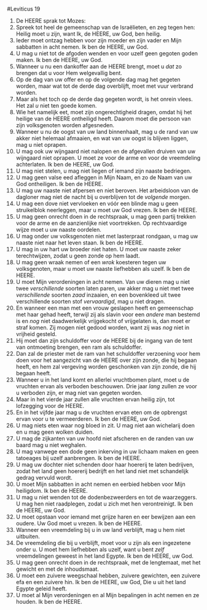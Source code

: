 #Leviticus 19
1. De HEERE sprak tot Mozes:
2. Spreek tot heel de gemeenschap van de Israëlieten, en zeg tegen hen: Heilig moet u zijn, want Ik, de HEERE, uw God, ben heilig.
3. Ieder moet ontzag hebben voor zijn moeder en zijn vader en Mijn sabbatten in acht nemen. Ik ben de HEERE, uw God.
4. U mag u niet tot de afgoden wenden en voor uzelf geen gegoten goden maken. Ik ben de HEERE, uw God.
5. Wanneer u nu een dankoffer aan de HEERE brengt, moet u *dat* zo brengen dat u voor Hem welgevallig bent.
6. Op de dag van uw offer en op de volgende dag mag het gegeten worden, maar wat tot de derde dag overblijft, moet met vuur verbrand worden.
7. Maar als het toch op de derde dag gegeten wordt, is het onrein vlees. Het zal *u* niet ten goede komen.
8. Wie het namelijk eet, moet zijn ongerechtigheid dragen, omdat hij het heilige van de HEERE ontheiligd heeft. Daarom moet die persoon van zijn volksgenoten worden afgesneden.
9. Wanneer u nu de oogst van uw land binnenhaalt, mag u de rand van uw akker niet helemaal afmaaien, en wat van uw oogst is blijven liggen, mag u niet oprapen.
10. U mag ook uw wijngaard niet nalopen en de afgevallen druiven van uw wijngaard niet oprapen. U moet ze voor de arme en voor de vreemdeling achterlaten. Ik ben de HEERE, uw God.
11. U mag niet stelen, u mag niet liegen of iemand zijn naaste bedriegen.
12. U mag geen valse eed afleggen in Mijn Naam, en zo de Naam van uw God ontheiligen. Ik ben de HEERE.
13. U mag uw naaste niet afpersen en niet beroven. Het arbeidsloon van de dagloner mag niet de nacht bij u overblijven tot de *volgende* morgen.
14. U mag een dove niet vervloeken en vóór een blinde mag u geen struikelblok neerleggen, maar u moet uw God vrezen. Ik ben de HEERE.
15. U mag geen onrecht doen in de rechtspraak, u mag geen partij trekken voor de arme en de aanzienlijke niet voortrekken. Op rechtvaardige wijze moet u uw naaste oordelen.
16. U mag onder uw volksgenoten niet met lasterpraat rondgaan, u mag uw naaste niet naar het leven staan. Ik ben de HEERE.
17. U mag in uw hart uw broeder niet haten. U moet uw naaste zeker terechtwijzen, zodat u geen zonde op hem laadt.
18. U mag geen wraak nemen of een *wrok* koesteren tegen uw volksgenoten, maar u moet uw naaste liefhebben als uzelf. Ik ben de HEERE.
19. U moet Mijn verordeningen in acht nemen. Van uw dieren mag u niet twee *verschillende* soorten laten paren, uw akker mag u niet met twee *verschillende* soorten *zaad* inzaaien, en een bovenkleed uit twee verschillende soorten stof *vervaardigd*, mag u niet dragen.
20. En wanneer een man met een vrouw geslapen heeft en gemeenschap met haar gehad heeft, terwijl zij als slavin voor een *andere* man bestemd is en *nog* niet daadwerkelijk vrijgekocht of vrijgelaten is, dan moet er straf komen. Zij mogen niet gedood worden, want zij was *nog* niet in vrijheid gesteld.
21. Hij moet dan zijn schuldoffer voor de HEERE bij de ingang van de tent van ontmoeting brengen, een ram als schuldoffer.
22. Dan zal de priester met de ram van het schuldoffer verzoening voor hem doen voor het aangezicht van de HEERE over zijn zonde, die hij begaan heeft, en hem zal vergeving worden geschonken van zijn zonde, die hij begaan heeft.
23. Wanneer u in het land komt en allerlei vruchtbomen plant, moet u de vruchten ervan als verboden beschouwen. Drie jaar *lang* zullen ze voor u verboden zijn, er mag niet van gegeten worden.
24. Maar in het vierde jaar zullen alle vruchten ervan heilig zijn, tot lofzegging voor de HEERE.
25. En in het vijfde jaar mag u de vruchten ervan eten om de opbrengst ervan voor u te vermeerderen. Ik ben de HEERE, uw God.
26. U mag niets eten waar nog bloed in zit. U mag niet aan wichelarij doen en u mag geen wolken duiden.
27. U mag de zijkanten van uw hoofd niet afscheren en de randen van uw baard mag u niet weghalen.
28. U mag vanwege een dode geen inkerving in uw lichaam maken en geen tatoeages bij uzelf aanbrengen. Ik ben de HEERE.
29. U mag uw dochter niet schenden door haar hoererij te laten bedrijven, zodat het land geen hoererij bedrijft en het land niet met schandelijk gedrag vervuld wordt.
30. U moet Mijn sabbatten in acht nemen en eerbied hebben voor Mijn heiligdom. Ik ben de HEERE.
31. U mag u niet wenden tot de dodenbezweerders en tot de waarzeggers. U mag hen niet raadplegen, zodat u zich met hen verontreinigt. Ik ben de HEERE, uw God.
32. U moet opstaan voor iemand met grijze haren en eer bewijzen aan een oudere. Uw God moet u vrezen. Ik ben de HEERE.
33. Wanneer een vreemdeling bij u in uw land verblijft, mag u hem niet uitbuiten.
34. De vreemdeling die bij u verblijft, moet voor u zijn als een ingezetene onder u. U moet hem liefhebben als uzelf, want u bent *zelf* vreemdelingen geweest in het land Egypte. Ik ben de HEERE, uw God.
35. U mag geen onrecht doen in de rechtspraak, met de lengtemaat, met het gewicht en met de inhoudsmaat.
36. U moet een zuivere weegschaal hebben, zuivere gewichten, een zuivere efa en een zuivere hin. Ik ben de HEERE, uw God, Die u uit het land Egypte geleid heeft.
37. U moet al Mijn verordeningen en al Mijn bepalingen in acht nemen en ze houden. Ik ben de HEERE.
